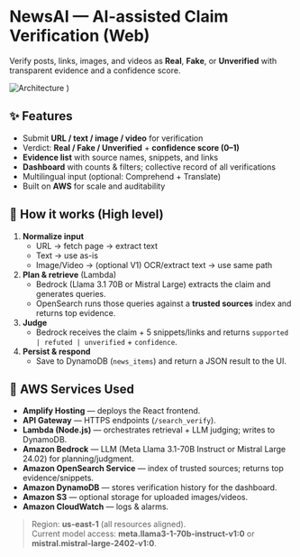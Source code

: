 # NewsAI — AI-assisted Claim Verification (Web)

Verify posts, links, images, and videos as **Real**, **Fake**, or **Unverified** with transparent evidence and a confidence score.

![Architecture](<img width="723" height="401" alt="Screenshot 2025-09-21 194507" src="https://github.com/user-attachments/assets/af61144d-4f60-47ea-be60-4d0187563032" />)
) <!-- upload your diagram to docs/architecture.png -->

## ✨ Features
- Submit **URL / text / image / video** for verification
- Verdict: **Real / Fake / Unverified** + **confidence score (0–1)**
- **Evidence list** with source names, snippets, and links
- **Dashboard** with counts & filters; collective record of all verifications
- Multilingual input (optional: Comprehend + Translate)
- Built on **AWS** for scale and auditability

## 🧠 How it works (High level)
1. **Normalize input**  
   - URL → fetch page → extract text  
   - Text → use as-is  
   - Image/Video → (optional V1) OCR/extract text → use same path
2. **Plan & retrieve** (Lambda)  
   - Bedrock (Llama 3.1 70B or Mistral Large) extracts the claim and generates queries.  
   - OpenSearch runs those queries against a **trusted sources** index and returns top evidence.
3. **Judge**  
   - Bedrock receives the claim + 5 snippets/links and returns `supported | refuted | unverified` + `confidence`.
4. **Persist & respond**  
   - Save to DynamoDB (`news_items`) and return a JSON result to the UI.

## 🧰 AWS Services Used
- **Amplify Hosting** — deploys the React frontend.
- **API Gateway** — HTTPS endpoints (`/search_verify`).
- **Lambda (Node.js)** — orchestrates retrieval + LLM judging; writes to DynamoDB.
- **Amazon Bedrock** — LLM (Meta Llama 3.1-70B Instruct or Mistral Large 24.02) for planning/judgment.
- **Amazon OpenSearch Service** — index of trusted sources; returns top evidence/snippets.
- **Amazon DynamoDB** — stores verification history for the dashboard.
- **Amazon S3** — optional storage for uploaded images/videos.
- **Amazon CloudWatch** — logs & alarms.

> Region: **us-east-1** (all resources aligned).  
> Current model access: **meta.llama3-1-70b-instruct-v1:0** or **mistral.mistral-large-2402-v1:0**.
